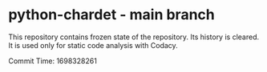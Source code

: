 # python-chardet - main branch

This repository contains frozen state of the repository.
Its history is cleared. It is used only for static code
analysis with Codacy.

Commit Time: 1698328261